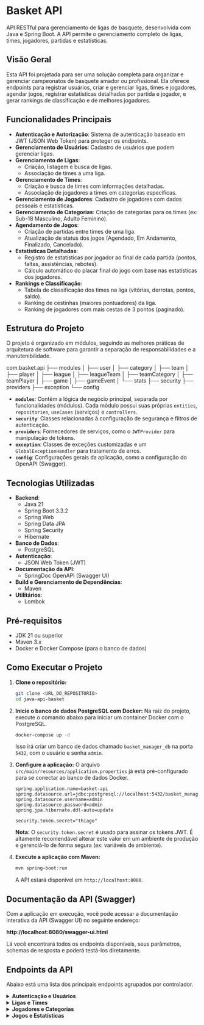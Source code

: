 # Basket API

API RESTful para gerenciamento de ligas de basquete, desenvolvida com Java e Spring Boot. A API permite o gerenciamento completo de ligas, times, jogadores, partidas e estatísticas.

## Visão Geral

Esta API foi projetada para ser uma solução completa para organizar e gerenciar campeonatos de basquete amador ou profissional. Ela oferece endpoints para registrar usuários, criar e gerenciar ligas, times e jogadores, agendar jogos, registrar estatísticas detalhadas por partida e jogador, e gerar rankings de classificação e de melhores jogadores.

## Funcionalidades Principais

-   **Autenticação e Autorização**: Sistema de autenticação baseado em JWT (JSON Web Token) para proteger os endpoints.
-   **Gerenciamento de Usuários**: Cadastro de usuários que podem gerenciar ligas.
-   **Gerenciamento de Ligas**:
    -   Criação, listagem e busca de ligas.
    -   Associação de times a uma liga.
-   **Gerenciamento de Times**:
    -   Criação e busca de times com informações detalhadas.
    -   Associação de jogadores a times em categorias específicas.
-   **Gerenciamento de Jogadores**: Cadastro de jogadores com dados pessoais e estatísticas.
-   **Gerenciamento de Categorias**: Criação de categorias para os times (ex: Sub-18 Masculino, Adulto Feminino).
-   **Agendamento de Jogos**:
    -   Criação de partidas entre times de uma liga.
    -   Atualização de status dos jogos (Agendado, Em Andamento, Finalizado, Cancelado).
-   **Estatísticas Detalhadas**:
    -   Registro de estatísticas por jogador ao final de cada partida (pontos, faltas, assistências, rebotes).
    -   Cálculo automático do placar final do jogo com base nas estatísticas dos jogadores.
-   **Rankings e Classificação**:
    -   Tabela de classificação dos times na liga (vitórias, derrotas, pontos, saldo).
    -   Ranking de cestinhas (maiores pontuadores) da liga.
    -   Ranking de jogadores com mais cestas de 3 pontos (paginado).

## Estrutura do Projeto

O projeto é organizado em módulos, seguindo as melhores práticas de arquitetura de software para garantir a separação de responsabilidades e a manutenibilidade.

com.basket.api
├── modules
│   ├── user
│   ├── category
│   ├── team
│   ├── player
│   ├── league
│   ├── leagueTeam
│   ├── teamCategory
│   ├── teamPlayer
│   ├── game
│   ├── gameEvent
│   └── stats
├── security
├── providers
├── exception
└── config

-   **`modules`**: Contém a lógica de negócio principal, separada por funcionalidades (módulos). Cada módulo possui suas próprias `entities`, `repositories`, `useCases` (serviços) e `controllers`.
-   **`security`**: Classes relacionadas à configuração de segurança e filtros de autenticação.
-   **`providers`**: Fornecedores de serviços, como o `JWTProvider` para manipulação de tokens.
-   **`exception`**: Classes de exceções customizadas e um `GlobalExceptionHandler` para tratamento de erros.
-   **`config`**: Configurações gerais da aplicação, como a configuração do OpenAPI (Swagger).

## Tecnologias Utilizadas

-   **Backend**:
    -   Java 21
    -   Spring Boot 3.3.2
    -   Spring Web
    -   Spring Data JPA
    -   Spring Security
    -   Hibernate
-   **Banco de Dados**:
    -   PostgreSQL
-   **Autenticação**:
    -   JSON Web Token (JWT)
-   **Documentação da API**:
    -   SpringDoc OpenAPI (Swagger UI)
-   **Build e Gerenciamento de Dependências**:
    -   Maven
-   **Utilitários**:
    -   Lombok

## Pré-requisitos

-   JDK 21 ou superior
-   Maven 3.x
-   Docker e Docker Compose (para o banco de dados)

## Como Executar o Projeto

1.  **Clone o repositório:**
    ```bash
    git clone <URL_DO_REPOSITORIO>
    cd java-api-basket
    ```

2.  **Inicie o banco de dados PostgreSQL com Docker:**
    Na raiz do projeto, execute o comando abaixo para iniciar um container Docker com o PostgreSQL.
    ```bash
    docker-compose up -d
    ```
    Isso irá criar um banco de dados chamado `basket_manager_db` na porta `5432`, com o usuário e senha `admin`.

3.  **Configure a aplicação:**
    O arquivo `src/main/resources/application.properties` já está pré-configurado para se conectar ao banco de dados Docker.
    ```properties
    spring.application.name=basket-api
    spring.datasource.url=jdbc:postgresql://localhost:5432/basket_manager_db
    spring.datasource.username=admin
    spring.datasource.password=admin
    spring.jpa.hibernate.ddl-auto=update

    security.token.secret="thiago"
    ```
    **Nota:** O `security.token.secret` é usado para assinar os tokens JWT. É altamente recomendável alterar este valor em um ambiente de produção e gerenciá-lo de forma segura (ex: variáveis de ambiente).

4.  **Execute a aplicação com Maven:**
    ```bash
    mvn spring-boot:run
    ```
    A API estará disponível em `http://localhost:8080`.

## Documentação da API (Swagger)

Com a aplicação em execução, você pode acessar a documentação interativa da API (Swagger UI) no seguinte endereço:

**http://localhost:8080/swagger-ui.html**

Lá você encontrará todos os endpoints disponíveis, seus parâmetros, schemas de resposta e poderá testá-los diretamente.

## Endpoints da API

Abaixo está uma lista dos principais endpoints agrupados por controlador.

<details>
<summary><strong>Autenticação e Usuários</strong></summary>

-   `POST /auth/sign-in`: Autentica um usuário e retorna um token JWT.
-   `POST /users`: Cria um novo usuário.

</details>

<details>
<summary><strong>Ligas e Times</strong></summary>

-   `POST /leagues`: Cria uma nova liga.
-   `GET /leagues`: Lista todas as ligas.
-   `GET /leagues/{id}`: Busca uma liga pelo seu ID.
-   `POST /leagues/{leagueId}/teams/{teamId}`: Adiciona um time a uma liga.
-   `GET /leagues/{leagueId}/teams`: Lista todos os times de uma liga.
-   `POST /teams`: Cria um novo time.
-   `GET /teams/{id}`: Busca um time pelo seu ID.

</details>

<details>
<summary><strong>Jogadores e Categorias</strong></summary>

-   `POST /players`: Cria um novo jogador.
-   `POST /categories`: Cria uma nova categoria.
-   `POST /teams/{teamId}/categories/add/{categoryId}`: Associa uma categoria a um time.
-   `GET /teams/{teamId}/categories`: Lista as categorias de um time.
-   `POST /teams/{teamId}/player/{playerId}/category/{categoryId}`: Adiciona um jogador a um time em uma categoria específica.
-   `GET /teams/{teamId}/players`: Lista todos os jogadores de um time.
-   `GET /teams/{teamId}/category/{categoryId}/players`: Lista os jogadores de um time em uma categoria específica.

</details>

<details>
<summary><strong>Jogos e Estatísticas</strong></summary>

-   `POST /games`: Agenda um novo jogo.
-   `GET /games/league/{leagueId}`: Lista todos os jogos de uma liga.
-   `POST /games/{gameId}/stats`: Registra as estatísticas de todos os jogadores de uma partida.
-   `GET /games/{gameId}/stats`: Busca as estatísticas completas de uma partida.
-   `GET /games/{gameId}/players/{playerId}/stats`: Busca as estatísticas de um jogador em uma partida.
-   `GET /leagues/{leagueId}/standings`: Retorna a tabela de classificação de uma liga.
-   `GET /leagues/{leagueId}/player-stats/top-scorers`: Retorna o ranking de cestinhas da liga.
-   `GET /leagues/{leagueId}/player-stats/three-point-leaders`: Retorna o ranking de cestinhas de 3 pontos.

</details>

